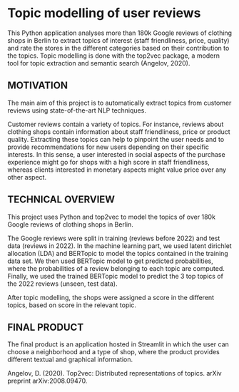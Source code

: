 # Topic modelling of user reviews

This Python application analyses more than 180k Google reviews of clothing shops in Berlin to extract topics of interest (staff friendliness, price, quality) and rate the stores in the different categories based on their contribution to the topics. Topic modelling is done with the top2vec package, a modern tool for topic extraction and semantic search (Angelov, 2020).

## MOTIVATION
The main aim of this project is to automatically extract topics from customer reviews using state-of-the-art NLP techniques.

Customer reviews contain a variety of topics. For instance, reviews about clothing shops contain information about staff friendliness, price or product quality. Extracting these topics can help to pinpoint the user needs and to provide recommendations for new users depending on their specific interests. In this sense, a user interested in social aspects of the purchase experience might go for shops with a high score in staff friendliness, whereas clients interested in monetary aspects might value price over any other aspect.

## TECHNICAL OVERVIEW
This project uses Python and top2vec to model the topics of over 180k Google reviews of clothing shops in Berlin.

The Google reviews were split in training (reviews before 2022) and test data (reviews in 2022). In the machine learning part, we used latent dirichlet allocation (LDA) and BERTopic to model the topics contained in the training data set. We then used BERTopic model to get predicted probabilities, where the probabilities of a review belonging to each topic are computed. Finally, we used the trained BERTopic model to predict the 3 top topics of the 2022 reviews (unseen, test data).

After topic modelling, the shops were assigned a score in the different topics, based on score in the relevant topic.

## FINAL PRODUCT
The final product is an application hosted in Streamlit in which the user can choose a neighborhood and a type of shop, where the product provides different textual and graphical information.


Angelov, D. (2020). Top2vec: Distributed representations of topics. arXiv preprint arXiv:2008.09470.
